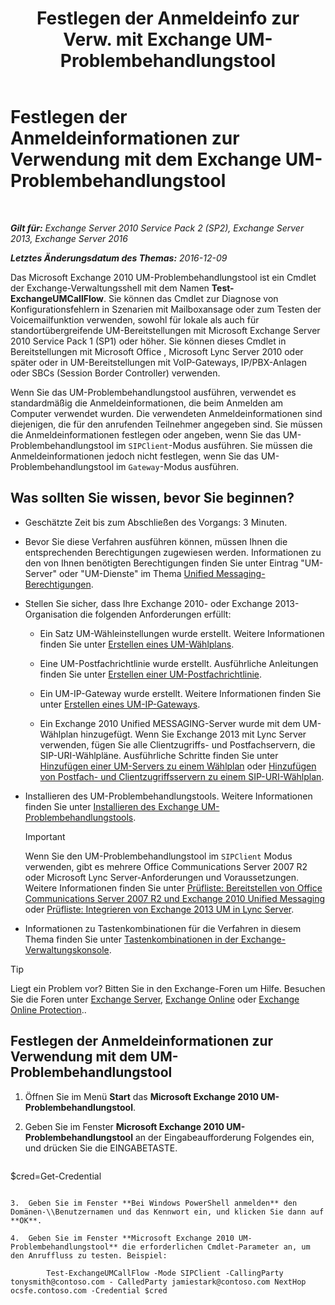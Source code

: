 ﻿---
title: 'Festlegen der Anmeldeinfo zur Verw. mit Exchange UM-Problembehandlungstool'
TOCTitle: Festlegen der Anmeldeinformationen zur Verwendung mit dem Exchange UM-Problembehandlungstool
ms:assetid: 542b7718-9345-40cc-bcb2-e307e70a1fa2
ms:mtpsurl: https://technet.microsoft.com/de-de/library/Ff630916(v=EXCHG.150)
ms:contentKeyID: 56271562
ms.date: 05/22/2018
mtps_version: v=EXCHG.150
ms.translationtype: MT
---

# Festlegen der Anmeldeinformationen zur Verwendung mit dem Exchange UM-Problembehandlungstool

 

_**Gilt für:** Exchange Server 2010 Service Pack 2 (SP2), Exchange Server 2013, Exchange Server 2016_

_**Letztes Änderungsdatum des Themas:** 2016-12-09_

Das Microsoft Exchange 2010 UM-Problembehandlungstool ist ein Cmdlet der Exchange-Verwaltungsshell mit dem Namen **Test-ExchangeUMCallFlow**. Sie können das Cmdlet zur Diagnose von Konfigurationsfehlern in Szenarien mit Mailboxansage oder zum Testen der Voicemailfunktion verwenden, sowohl für lokale als auch für standortübergreifende UM-Bereitstellungen mit Microsoft Exchange Server 2010 Service Pack 1 (SP1) oder höher. Sie können dieses Cmdlet in Bereitstellungen mit Microsoft Office , Microsoft Lync Server 2010 oder später oder in UM-Bereitstellungen mit VoIP-Gateways, IP/PBX-Anlagen oder SBCs (Session Border Controller) verwenden.

Wenn Sie das UM-Problembehandlungstool ausführen, verwendet es standardmäßig die Anmeldeinformationen, die beim Anmelden am Computer verwendet wurden. Die verwendeten Anmeldeinformationen sind diejenigen, die für den anrufenden Teilnehmer angegeben sind. Sie müssen die Anmeldeinformationen festlegen oder angeben, wenn Sie das UM-Problembehandlungstool im `SIPClient`-Modus ausführen. Sie müssen die Anmeldeinformationen jedoch nicht festlegen, wenn Sie das UM-Problembehandlungstool im `Gateway`-Modus ausführen.

## Was sollten Sie wissen, bevor Sie beginnen?

  - Geschätzte Zeit bis zum Abschließen des Vorgangs: 3 Minuten.

  - Bevor Sie diese Verfahren ausführen können, müssen Ihnen die entsprechenden Berechtigungen zugewiesen werden. Informationen zu den von Ihnen benötigten Berechtigungen finden Sie unter Eintrag "UM-Server" oder "UM-Dienste" im Thema [Unified Messaging-Berechtigungen](unified-messaging-permissions-exchange-2013-help.md).

  - Stellen Sie sicher, dass Ihre Exchange 2010- oder Exchange 2013-Organisation die folgenden Anforderungen erfüllt:
    
      - Ein Satz UM-Wähleinstellungen wurde erstellt. Weitere Informationen finden Sie unter [Erstellen eines UM-Wählplans](https://technet.microsoft.com/de-de/library/Bb123819(v=EXCHG.150)).
    
      - Eine UM-Postfachrichtlinie wurde erstellt. Ausführliche Anleitungen finden Sie unter [Erstellen einer UM-Postfachrichtlinie](https://technet.microsoft.com/de-de/library/Bb123510(v=EXCHG.150)).
    
      - Ein UM-IP-Gateway wurde erstellt. Weitere Informationen finden Sie unter [Erstellen eines UM-IP-Gateways](https://technet.microsoft.com/de-de/library/Aa998045(v=EXCHG.150)).
    
      - Ein Exchange 2010 Unified MESSAGING-Server wurde mit dem UM-Wählplan hinzugefügt. Wenn Sie Exchange 2013 mit Lync Server verwenden, fügen Sie alle Clientzugriffs- und Postfachservern, die SIP-URI-Wählpläne. Ausführliche Schritte finden Sie unter [Hinzufügen einer UM-Servers zu einem Wählplan](https://go.microsoft.com/fwlink/p/?linkid=313051) oder [Hinzufügen von Postfach- und Clientzugriffsservern zu einem SIP-URI-Wählplan](add-mailbox-and-client-access-servers-to-a-sip-uri-dial-plan-exchange-2013-help.md).

  - Installieren des UM-Problembehandlungstools. Weitere Informationen finden Sie unter [Installieren des Exchange UM-Problembehandlungstools](install-the-exchange-um-troubleshooting-tool-exchange-2013-help.md).
    

    > [!IMPORTANT]
    > Wenn Sie den UM-Problembehandlungstool im <CODE>SIPClient</CODE> Modus verwenden, gibt es mehrere Office Communications Server 2007 R2 oder Microsoft Lync Server-Anforderungen und Voraussetzungen. Weitere Informationen finden Sie unter <A href="https://go.microsoft.com/fwlink/p/?linkid=311961">Prüfliste: Bereitstellen von Office Communications Server 2007 R2 und Exchange 2010 Unified Messaging</A> oder <A href="checklist-integrate-exchange-2013-um-with-lync-server-exchange-2013-help.md">Prüfliste: Integrieren von Exchange 2013 UM in Lync Server</A>.



  - Informationen zu Tastenkombinationen für die Verfahren in diesem Thema finden Sie unter [Tastenkombinationen in der Exchange-Verwaltungskonsole](keyboard-shortcuts-in-the-exchange-admin-center-exchange-online-protection-help.md).


> [!TIP]
> Liegt ein Problem vor? Bitten Sie in den Exchange-Foren um Hilfe. Besuchen Sie die Foren unter <A href="https://go.microsoft.com/fwlink/p/?linkid=60612">Exchange Server</A>, <A href="https://go.microsoft.com/fwlink/p/?linkid=267542">Exchange Online</A> oder <A href="https://go.microsoft.com/fwlink/p/?linkid=285351">Exchange Online Protection</A>..



## Festlegen der Anmeldeinformationen zur Verwendung mit dem UM-Problembehandlungstool

1.  Öffnen Sie im Menü **Start** das **Microsoft Exchange 2010 UM-Problembehandlungstool**.

2.  Geben Sie im Fenster **Microsoft Exchange 2010 UM-Problembehandlungstool** an der Eingabeaufforderung Folgendes ein, und drücken Sie die EINGABETASTE.
    
    ```powershell
$cred=Get-Credential
```

3.  Geben Sie im Fenster **Bei Windows PowerShell anmelden** den Domänen-\\Benutzernamen und das Kennwort ein, und klicken Sie dann auf **OK**.

4.  Geben Sie im Fenster **Microsoft Exchange 2010 UM-Problembehandlungstool** die erforderlichen Cmdlet-Parameter an, um den Anruffluss zu testen. Beispiel:
    
        Test-ExchangeUMCallFlow -Mode SIPClient -CallingParty tonysmith@contoso.com - CalledParty jamiestark@contoso.com NextHop ocsfe.contoso.com -Credential $cred

